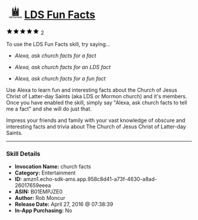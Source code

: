 # &nbsp;<img src="skill_icon" alt="LDS Fun Facts icon" width="36"> [LDS Fun Facts](http://alexa.amazon.com/#skills/amzn1.echo-sdk-ams.app.958c8d41-a73f-4630-a8ad-26017659eeea)
![5 stars](../../images/ic_star_black_18dp_1x.png)![5 stars](../../images/ic_star_black_18dp_1x.png)![5 stars](../../images/ic_star_black_18dp_1x.png)![5 stars](../../images/ic_star_black_18dp_1x.png)![5 stars](../../images/ic_star_black_18dp_1x.png) 2

To use the LDS Fun Facts skill, try saying...

* *Alexa, ask church facts for a fact*

* *Alexa, ask church facts for an LDS fact*

* *Alexa, ask church facts for a fun fact*

Use Alexa to learn fun and interesting facts about the Church of Jesus Christ of Latter-day Saints (aka LDS or Mormon church) and it's members. Once you have enabled the skill, simply say "Alexa, ask church facts to tell me a fact" and she will do just that.

Impress your friends and family with your vast knowledge of obscure and interesting facts and trivia about The Church of Jesus Christ of Latter-day Saints.

***

### Skill Details

* **Invocation Name:** church facts
* **Category:** Entertainment
* **ID:** amzn1.echo-sdk-ams.app.958c8d41-a73f-4630-a8ad-26017659eeea
* **ASIN:** B01EMPJZE0
* **Author:** Rob Moncur
* **Release Date:** April 27, 2016 @ 07:38:39
* **In-App Purchasing:** No
